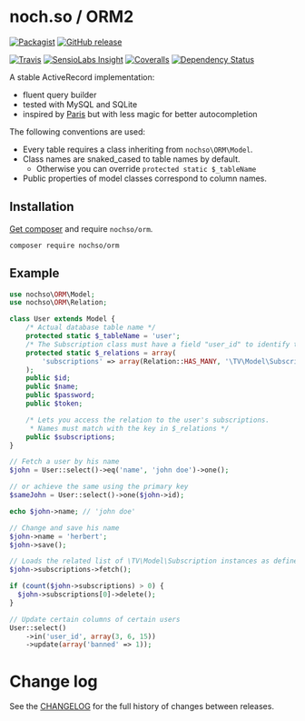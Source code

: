# noch.so / ORM2
[![Packagist](https://img.shields.io/packagist/l/nochso/orm.svg)]()
[![GitHub release](https://img.shields.io/github/release/nochso/ORM2.svg)]()

[![Travis](https://img.shields.io/travis/nochso/ORM2.svg)]()
[![SensioLabs Insight](https://img.shields.io/sensiolabs/i/c4694967-5a09-400f-b493-728935812c7a.svg)]()
[![Coveralls](https://img.shields.io/coveralls/nochso/ORM2.svg)]()
[![Dependency Status](https://www.versioneye.com/user/projects/558dc123316338001e00001a/badge.svg)](https://www.versioneye.com/user/projects/558dc123316338001e00001a)

A stable ActiveRecord implementation:
 
- fluent query builder
- tested with MySQL and SQLite
- inspired by [Paris](http://j4mie.github.io/idiormandparis/) but with less magic for better autocompletion

The following conventions are used:

- Every table requires a class inheriting from `nochso\ORM\Model`.
- Class names are snaked_cased to table names by default.
    - Otherwise you can override `protected static $_tableName`
- Public properties of model classes correspond to column names.

## Installation
[Get composer](https://getcomposer.org) and require `nochso/orm`.

```
composer require nochso/orm
```

## Example

```php
use nochso\ORM\Model;
use nochso\ORM\Relation;

class User extends Model {
    /* Actual database table name */
    protected static $_tableName = 'user';
    /* The Subscription class must have a field "user_id" to identify the user's subscriptions */
    protected static $_relations = array(
        'subscriptions' => array(Relation::HAS_MANY, '\TV\Model\Subscription')
    );
    public $id;
    public $name;
    public $password;
    public $token;

    /* Lets you access the relation to the user's subscriptions.
     * Names must match with the key in $_relations */
    public $subscriptions;
}
```
```php
// Fetch a user by his name
$john = User::select()->eq('name', 'john doe')->one();

// or achieve the same using the primary key
$sameJohn = User::select()->one($john->id);

echo $john->name; // 'john doe'

// Change and save his name
$john->name = 'herbert';
$john->save();

// Loads the related list of \TV\Model\Subscription instances as defined in User::$_relations['subscriptions']
$john->subscriptions->fetch();

if (count($john->subscriptions) > 0) {
  $john->subscriptions[0]->delete();
}

// Update certain columns of certain users
User::select()
    ->in('user_id', array(3, 6, 15))
    ->update(array('banned' => 1));
```

# Change log
See the [CHANGELOG](CHANGELOG.md) for the full history of changes between releases.
